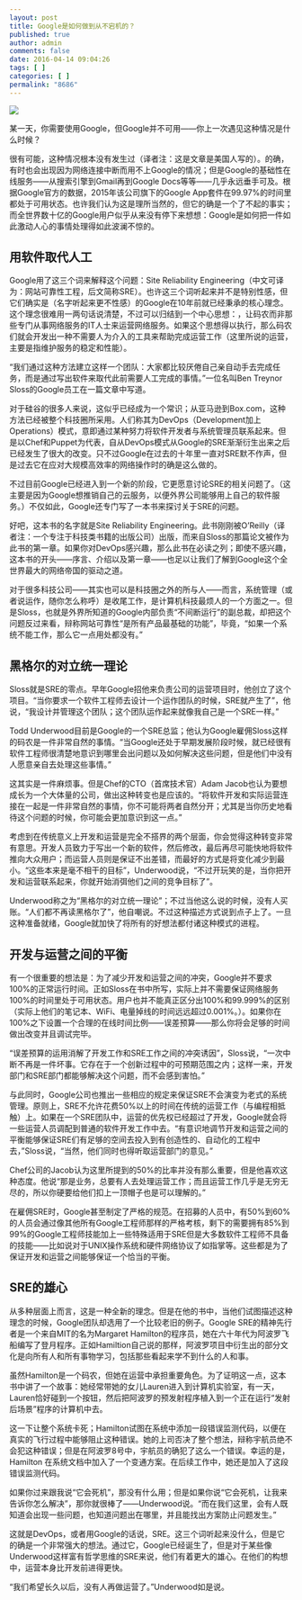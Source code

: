 ```yaml
---
layout: post
title: Google是如何做到从不宕机的？
published: true
author: admin
comments: false
date: 2016-04-14 09:04:26
tags: [ ]
categories: [ ]
permalink: "8686"
---
```

![][1]




某一天，你需要使用Google，但Google并不可用——你上一次遇见这种情况是什么时候？

很有可能，这种情况根本没有发生过（译者注：这是文章是美国人写的）。的确，有时也会出现因为网络连接中断而用不上Google的情况；但是Google的基础性在线服务——从搜索引擎到Gmail再到Google Docs等等——几乎永远垂手可及。根据Google官方的数据，2015年该公司旗下的Google App套件在99.97%的时间里都处于可用状态。也许我们认为这是理所当然的，但它的确是一个了不起的事实；而全世界数十亿的Google用户似乎从来没有停下来想想：Google是如何把一件如此激动人心的事情处理得如此波澜不惊的。

## 用软件取代人工

Google用了这三个词来解释这个问题：Site Reliability Engineering（中文可译为：网站可靠性工程，后文简称SRE）。也许这三个词听起来并不是特别性感，但它们确实是（名字听起来更不性感）的Google在10年前就已经秉承的核心理念。这个理念很难用一两句话说清楚，不过可以归结到一个中心思想：，让码农而非那些专门从事网络服务的IT人士来运营网络服务。如果这个思想得以执行，那么码农们就会开发出一种不需要人为介入的工具来帮助完成运营工作（这里所说的运营，主要是指维护服务的稳定和性能）。

“我们通过这种方法建立这样一个团队：大家都比较厌倦自己亲自动手去完成任务，而是通过写出软件来取代此前需要人工完成的事情。”一位名叫Ben Treynor Sloss的Google员工在一篇文章中写道。

对于硅谷的很多人来说，这似乎已经成为一个常识；从亚马逊到Box.com，这种方法已经被整个科技圈所采用。人们称其为DevOps（Development加上Operations）模式，意即通过某种努力将软件开发者与系统管理员联系起来。但是以Chef和Puppet为代表，自从DevOps模式从Google的SRE渐渐衍生出来之后已经发生了很大的改变。只不过Google在过去的十年里一直对SRE默不作声，但是过去它在应对大规模高效率的网络操作时的确是这么做的。

不过目前Google已经进入到一个新的阶段，它更愿意讨论SRE的相关问题了。（这主要是因为Google想推销自己的云服务，以便外界公司能够用上自己的软件服务。）不仅如此，Google还专门写了一本书来探讨关于SRE的问题。

好吧，这本书的名字就是Site Reliability Engineering。此书刚刚被O’Reilly（译者注：一个专注于科技类书籍的出版公司）出版，而来自Sloss的那篇论文被作为此书的第一章。如果你对DevOps感兴趣，那么此书在必读之列；即使不感兴趣，这本书的开头——序言、介绍以及第一章——也足以让我们了解到Google这个全世界最大的网络帝国的驱动之道。

对于很多科技公司——其实也可以是科技圈之外的所与人——而言，系统管理（或者说运作，随你怎么称呼）是收尾工作，是计算机科技最烦人的一个方面之一。但是Sloss，也就是外界所知道的Google内部负责“不间断运行”的副总裁，却把这个问题反过来看，辩称网站可靠性“是所有产品最基础的功能”，毕竟，“如果一个系统不能工作，那么它一点用处都没有。”

## 黑格尔的对立统一理论

Sloss就是SRE的零点。早年Google招他来负责公司的运营项目时，他创立了这个项目。“当你要求一个软件工程师去设计一个运作团队的时候，SRE就产生了”，他说，“我设计并管理这个团队；这个团队运作起来就像我自己是一个SRE一样。”

Todd Underwood目前是Google的一个SRE总监；他认为Google雇佣Sloss这样的码农是一件非常自然的事情。“当Google还处于早期发展阶段时候，就已经很有软件工程师很清楚地意识到哪里会出问题以及如何解决这些问题，但是他们中没有人愿意亲自去处理这些事情。”

这其实是一件麻烦事。但是Chef的CTO（首席技术官）Adam Jacob也认为要想成长为一个大体量的公司，做出这种转变也是应该的。“将软件开发和实际运营连接在一起是一件非常自然的事情，你不可能将两者自然分开；尤其是当你历史地看待这个问题的时候，你可能会更加意识到这一点。”

考虑到在传统意义上开发和运营是完全不搭界的两个层面，你会觉得这种转变非常有意思。开发人员致力于写出一个新的软件，然后修改，最后再尽可能快地将软件推向大众用户；而运营人员则是保证不出差错，而最好的方式是将变化减少到最小。“这些本来是毫不相干的目标”，Underwood说，“不过开玩笑的是，当你把开发和运营联系起来，你就开始消弭他们之间的竞争目标了”。

Underwood称之为“黑格尔的对立统一理论”；不过当他这么说的时候，没有人买账。“人们都不再读黑格尔了”，他自嘲说。不过这种描述方式说到点子上了。一旦这种准备就绪，Google就加快了将所有的好想法都付诸这种模式的进程。

## 开发与运营之间的平衡

有一个很重要的想法是：为了减少开发和运营之间的冲突，Google并不要求100%的正常运行时间。正如Sloss在书中所写，实际上并不需要保证网络服务100%的时间里处于可用状态。用户也并不能真正区分出100%和99.999%的区别（实际上他们的笔记本、WiFi、电量掉线的时间远远超过0.001%。）。如果你在100%之下设置一个合理的在线时间比例——误差预算——那么你将会足够的时间做出改变并且调试完毕。

“误差预算的运用消解了开发工作和SRE工作之间的冲突诱因”，Sloss说，“一次中断不再是一件坏事。它存在于一个创新过程中的可预期范围之内；这样一来，开发部门和SRE部门都能够解决这个问题，而不会感到害怕。”

与此同时，Google公司也推出一些相应的规定来保证SRE不会演变为老式的系统管理。原则上，SRE不允许花费50%以上的时间在传统的运营工作（与编程相抵触）上。如果在一个SRE团队中，运营的优先权已经超过了开发，Google就会将一些运营人员调配到普通的软件开发工作中去。“有意识地调节开发和运营之间的平衡能够保证SRE们有足够的空间去投入到有创造性的、自动化的工程中去，”Sloss说，“当然，他们同时也得听取运营部门的意见。”

Chef公司的Jacob认为这里所提到的50%的比率并没有那么重要，但是他喜欢这种态度。他说“那是业务，总要有人去处理运营工作；而且运营工作几乎是无穷无尽的，所以你硬要给他们扣上一顶帽子也是可以理解的。”

在雇佣SRE时，Google甚至制定了严格的规范。在招募的人员中，有50%到60%的人员会通过像其他所有Google工程师那样的严格考核，剩下的需要拥有85%到99%的Google工程师技能加上一些特殊适用于SRE但是大多数软件工程师不具备的技能——比如说对于UNIX操作系统和硬件网络协议了如指掌等。这些都是为了保证开发和运营之间能够保证一个恰当的平衡。

## SRE的雄心

从多种层面上而言，这是一种全新的理念。但是在他的书中，当他们试图描述这种理念的时候，Google团队却选用了一个比较老旧的例子。Google SRE的精神先行者是一个来自MIT的名为Margaret Hamilton的程序员，她在六十年代为阿波罗飞船编写了登月程序。正如Hamiltion自己说的那样，阿波罗项目中衍生出的部分文化是向所有人和所有事物学习，包括那些看起来学不到什么的人和事。

虽然Hamilton是一个码农，但她在运营中承担重要角色。为了证明这一点，这本书中讲了一个故事：她经常带她的女儿Lauren进入到计算机实验室，有一天，Lauren恰好碰到一个按钮，然后把阿波罗的预发射程序植入到一个正在运行“发射后场景”程序的计算机中去。

这一下让整个系统卡死；Hamilton试图在系统中添加一段错误监测代码，以便在真实的飞行过程中能够阻止这种错误。她的上司否决了整个想法，辩称宇航员绝不会犯这种错误；但是在阿波罗8号中，宇航员的确犯了这么一个错误。幸运的是，Hamilton 在系统文档中加入了一个变通方案。在后续工作中，她还是加入了这段错误监测代码。

如果你过来跟我说“它会死机”，那没有什么用；但是如果你说“它会死机，让我来告诉你怎么解决”，那你就很棒了——Underwood说。“而在我们这里，会有人既知道会出现一些问题，也知道问题出在哪里，并且能找出方案防止问题发生。”

这就是DevOps，或者用Google的话说，SRE。这三个词听起来没什么，但是它的确是一个非常强大的想法。通过它，Google已经诞生了，但是对于某些像Underwood这样富有哲学思维的SRE来说，他们有着更大的雄心。在他们的构想中，运营本身比开发前进得更快。

“我们希望长久以后，没有人再做运营了。”Underwood如是说。

 [1]: http://yongz.com/yz/wp-content/uploads/2016/04/7c061cdab290b5f9fe22f1b76b4bf15b.jpg
